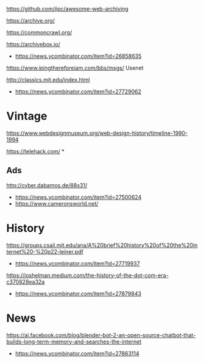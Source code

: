 https://github.com/iipc/awesome-web-archiving

https://archive.org/

https://commoncrawl.org/

https://archivebox.io/
* https://news.ycombinator.com/item?id=26858635

https://www.ipingthereforeiam.com/bbs/msgs/ Usenet

http://classics.mit.edu/index.html
* https://news.ycombinator.com/item?id=27729062

# Vintage
https://www.webdesignmuseum.org/web-design-history/timeline-1990-1994

https://telehack.com/
* 

## Ads
http://cyber.dabamos.de/88x31/
* https://news.ycombinator.com/item?id=27500624
 * https://www.cameronsworld.net/

# History
https://groups.csail.mit.edu/ana/A%20brief%20history%20of%20the%20internet%20-%20p22-leiner.pdf
* https://news.ycombinator.com/item?id=27719937

https://joshelman.medium.com/the-history-of-the-dot-com-era-c370828ea32a
* https://news.ycombinator.com/item?id=27879843

# News
https://ai.facebook.com/blog/blender-bot-2-an-open-source-chatbot-that-builds-long-term-memory-and-searches-the-internet
* https://news.ycombinator.com/item?id=27863114

